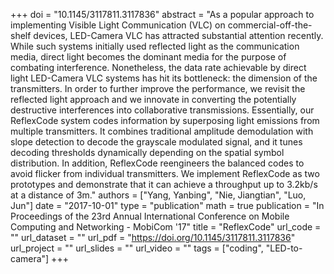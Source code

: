 +++
doi = "10.1145/3117811.3117836"
abstract = "As a popular approach to implementing Visible Light Communication (VLC) on commercial-off-the-shelf devices, LED-Camera VLC has attracted substantial attention recently. While such systems initially used reflected light as the communication media, direct light becomes the dominant media for the purpose of combating interference. Nonetheless, the data rate achievable by direct light LED-Camera VLC systems has hit its bottleneck: the dimension of the transmitters. In order to further improve the performance, we revisit the reflected light approach and we innovate in converting the potentially destructive interferences into collaborative transmissions. Essentially, our ReflexCode system codes information by superposing light emissions from multiple transmitters. It combines traditional amplitude demodulation with slope detection to decode the grayscale modulated signal, and it tunes decoding thresholds dynamically depending on the spatial symbol distribution. In addition, ReflexCode reengineers the balanced codes to avoid flicker from individual transmitters. We implement ReflexCode as two prototypes and demonstrate that it can achieve a throughput up to 3.2kb/s at a distance of 3m."
authors = ["Yang, Yanbing", "Nie, Jiangtian", "Luo, Jun"]
date = "2017-10-01"
type = "publication"
math = true
publication = "In Proceedings of the 23rd Annual International Conference on Mobile Computing and Networking - MobiCom '17"
title = "ReflexCode"
url_code = ""
url_dataset = ""
url_pdf = "https://doi.org/10.1145/3117811.3117836"
url_project = ""
url_slides = ""
url_video = ""
tags = ["coding", "LED-to-camera"]
+++
